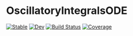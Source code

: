 # OscillatoryIntegralsODE

[![Stable](https://img.shields.io/badge/docs-stable-blue.svg)](https://xzackli.github.io/OscillatoryIntegralsODE.jl/stable)
[![Dev](https://img.shields.io/badge/docs-dev-blue.svg)](https://xzackli.github.io/OscillatoryIntegralsODE.jl/dev)
[![Build Status](https://github.com/xzackli/OscillatoryIntegralsODE.jl/workflows/CI/badge.svg)](https://github.com/xzackli/OscillatoryIntegralsODE.jl/actions)
[![Coverage](https://codecov.io/gh/xzackli/OscillatoryIntegralsODE.jl/branch/master/graph/badge.svg)](https://codecov.io/gh/xzackli/OscillatoryIntegralsODE.jl)

